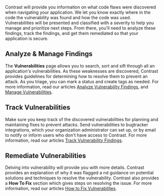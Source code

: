 <!--
title: "Vulnerability Analysis"
description: "Overview of vulnerability analysis"
tags: "assessment manage vulnerabilities analysis track fix"
-->

Contrast will provide you information on what code flaws were discovered when navigating your application. We let you know exactly where in the code the vulnerability was found and how the code was used. Vulnerabilities will be presented and classified with a severity to help you manage and prioritize next steps. From there, you'll need to analyze these findings, track the findings, and get them remediated so that your application is secure. 

## Analyze & Manage Findings
The **Vulnerabilities** page allows you to search, sort and sift through all an application's vulnerabilities. As these weaknesses are discovered, Contrast provides guidelines for determining how to resolve them to prevent an attack. As you triage, you can mark a status and create tags as needed. For more information, read our articles [Analyze Vulnerability Findings](user_vulns.html#analyze), and [Manage Vulnerabilities](user_vulns.html#manage).

## Track Vulnerabilities
Make sure you keep track of the discovered vulnerabilities for planning and maintaining fixes to prevent attacks. Send vulnerabilities to bugtracker integrations, which your organization administrator can set up, or by email to notify or inform users who don't have access to Contrast. For more information, read our articles [Track Vulnerability Findings](user_vulns.html#track).

## Remediate Vulnerabilities
Delving into vulnerability will provide you with more details. Contrast provides an explanation of why it was flagged a nd guidance on potential solutions and techniques to resolve the vulnerability. Contrast also provides a **How To Fix** section which gives steps on resolving the issue. For more information, read our articles [How to Fix Vulnerabilites](user_vulns.html#remediate).